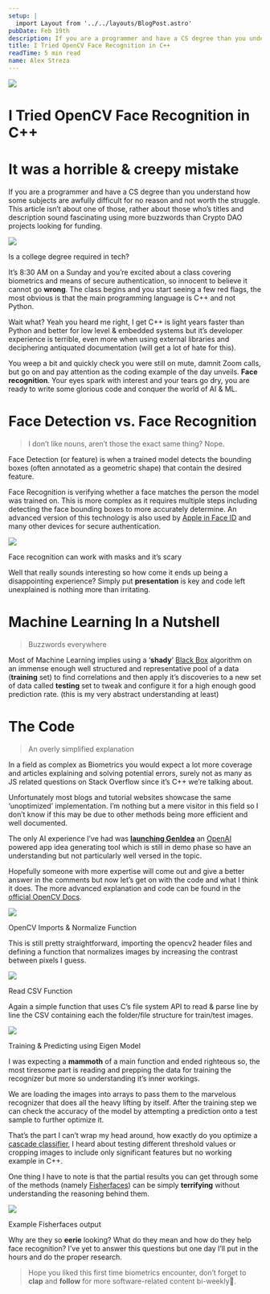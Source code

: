 ```yaml
---
setup: |
  import Layout from '../../layouts/BlogPost.astro'
pubDate: Feb 19th
description: If you are a programmer and have a CS degree than you understand how some subjects are awfully difficult for no reason and not worth the struggle. This article isn’t about one of those, rather about…
title: I Tried OpenCV Face Recognition in C++
readTime: 5 min read
name: Alex Streza
---
```


![](https://miro.medium.com/max/700/1*BnfS5mpV0sfZbms6Qk_zZg.png)

# I Tried OpenCV Face Recognition in C++

# It was a horrible & creepy mistake

If you are a programmer and have a CS degree than you understand how some subjects are awfully difficult for no reason and not worth the struggle. This article isn’t about one of those, rather about those who’s titles and description sound fascinating using more buzzwords than Crypto DAO projects looking for funding.

![](https://miro.medium.com/max/524/0*Il_uKSxqriEjUTN8.jpg)

Is a college degree required in tech?

It’s 8:30 AM on a Sunday and you’re excited about a class covering biometrics and means of secure authentication, so innocent to believe it cannot go **wrong**. The class begins and you start seeing a few red flags, the most obvious is that the main programming language is C++ and not Python.

Wait what? Yeah you heard me right, I get C++ is light years faster than Python and better for low level & embedded systems but it’s developer experience is terrible, even more when using external libraries and deciphering antiquated documentation (will get a lot of hate for this).

You weep a bit and quickly check you were still on mute, damnit Zoom calls, but go on and pay attention as the coding example of the day unveils. **Face recognition**. Your eyes spark with interest and your tears go dry, you are ready to write some glorious code and conquer the world of AI & ML.

# Face Detection vs. Face Recognition

> I don’t like nouns, aren’t those the exact same thing? Nope.

Face Detection (or feature) is when a trained model detects the bounding boxes (often annotated as a geometric shape) that contain the desired feature.

Face Recognition is verifying whether a face matches the person the model was trained on. This is more complex as it requires multiple steps including detecting the face bounding boxes to more accurately determine. An advanced version of this technology is also used by [Apple in Face ID](https://www.pocket-lint.com/phones/news/apple/142207-what-is-apple-face-id-and-how-does-it-work) and many other devices for secure authentication.

![](https://miro.medium.com/max/700/1*5V9nnK-VvKCKR83o-L60rQ.png)

Face recognition can work with masks and it’s scary

Well that really sounds interesting so how come it ends up being a disappointing experience? Simply put **presentation** is key and code left unexplained is nothing more than irritating.

# Machine Learning In a Nutshell

> Buzzwords everywhere

Most of Machine Learning implies using a ‘**shady**’ [Black Box](https://engineering.dynatrace.com/blog/understanding-black-box-ml-models-with-explainable-ai/) algorithm on an immense enough well structured and representative pool of a data (**training** set) to find correlations and then apply it’s discoveries to a new set of data called **testing** set to tweak and configure it for a high enough good prediction rate. (this is my very abstract understanding at least)

# The Code

> An overly simplified explanation

In a field as complex as Biometrics you would expect a lot more coverage and articles explaining and solving potential errors, surely not as many as JS related questions on Stack Overflow since it’s C++ we’re talking about.

Unfortunately most blogs and tutorial websites showcase the same ‘unoptimized’ implementation. I’m nothing but a mere visitor in this field so I don’t know if this may be due to other methods being more efficient and well documented.

The only AI experience I’ve had was [**launching GenIdea**](https://javascript.plainenglish.io/how-i-launched-a-saas-in-60-days-with-an-empty-pocket-313aa59c3e78) an [OpenAI](https://openai.com/) powered app idea generating tool which is still in demo phase so have an understanding but not particularly well versed in the topic.

Hopefully someone with more expertise will come out and give a better answer in the comments but now let’s get on with the code and what I think it does. The more advanced explanation and code can be found in the [official OpenCV Docs](https://docs.opencv.org/3.4/da/d60/tutorial_face_main.html).

![](https://miro.medium.com/max/700/1*50pN0KM-iW9ExnBPGYsOTA.png)

OpenCV Imports & Normalize Function

This is still pretty straightforward, importing the opencv2 header files and defining a function that normalizes images by increasing the contrast between pixels I guess.

![](https://miro.medium.com/max/700/1*OSDYPf32YSXcQjnq-TyIEw.png)

Read CSV Function

Again a simple function that uses C’s file system API to read & parse line by line the CSV containing each the folder/file structure for train/test images.

![](https://miro.medium.com/max/700/1*JRF3prvDoumnpmmpVQsh-Q.png)

Training & Predicting using Eigen Model

I was expecting a **mammoth** of a main function and ended righteous so, the most tiresome part is reading and prepping the data for training the recognizer but more so understanding it’s inner workings.

We are loading the images into arrays to pass them to the marvelous recognizer that does all the heavy lifting by itself. After the training step we can check the accuracy of the model by attempting a prediction onto a test sample to further optimize it.

That’s the part I can’t wrap my head around, how exactly do you optimize a [cascade classifier](https://docs.opencv.org/3.4/db/d28/tutorial_cascade_classifier.html), I heard about testing different threshold values or cropping images to include only significant features but no working example in C++.

One thing I have to note is that the partial results you can get through some of the methods (namely [Fisherfaces](http://www.scholarpedia.org/article/Fisherfaces)) can be simply **terrifying** without understanding the reasoning behind them.

![](https://miro.medium.com/max/500/0*Xk4qft8ciWBfr0hv.png)

Example Fisherfaces output

Why are they so **eerie** looking? What do they mean and how do they help face recognition? I’ve yet to answer this questions but one day I’ll put in the hours and do the proper research.

> Hope you liked this first time biometrics encounter, don’t forget to **clap** and **follow** for more software-related content bi-weekly🚀.
